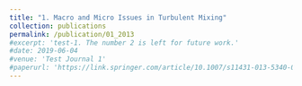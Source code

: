 ```yaml
---
title: "1. Macro and Micro Issues in Turbulent Mixing"
collection: publications
permalink: /publication/01_2013
#excerpt: 'test-1. The number 2 is left for future work.'
#date: 2019-06-04
#venue: 'Test Journal 1'
#paperurl: 'https://link.springer.com/article/10.1007/s11431-013-5340-0'
---
```


